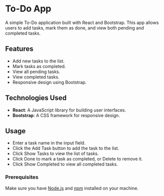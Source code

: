 # To-Do App

A simple To-Do application built with React and Bootstrap. This app allows users to add tasks, mark them as done, and view both pending and completed tasks.

## Features

- Add new tasks to the list.
- Mark tasks as completed.
- View all pending tasks.
- View completed tasks.
- Responsive design using Bootstrap.

## Technologies Used

- **React**: A JavaScript library for building user interfaces.
- **Bootstrap**: A CSS framework for responsive design.

## Usage
- Enter a task name in the input field.
- Click the Add Task button to add the task to the list.
- Click Show Tasks to view the list of tasks.
- Click Done to mark a task as completed, or Delete to remove it.
- Click Show Completed to view all completed tasks.

### Prerequisites

Make sure you have [Node.js](https://nodejs.org/) and [npm](https://www.npmjs.com/) installed on your machine.
